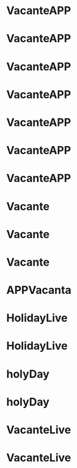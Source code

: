 # VacanteAPP
# VacanteAPP
# VacanteAPP
# VacanteAPP
# VacanteAPP
# VacanteAPP
# VacanteAPP
# Vacante
# Vacante
# Vacante
# APPVacanta
# HolidayLive
# HolidayLive
# holyDay
# holyDay
# VacanteLive
# VacanteLive

